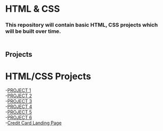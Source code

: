 # HTML & CSS 
### This repository will contain basic HTML, CSS projects which will be built over time. <br> <br>

## Projects
# HTML/CSS Projects

-[PROJECT 1](https://github.com/snehalgadge/Full-Stack-JavaScript-Projects-2022-/tree/main/01_HTML%20%26%20CSS/01%20Project)<br>
-[PROJECT 2](https://github.com/snehalgadge/Full-Stack-JavaScript-Projects-2022-/tree/main/01_HTML%20%26%20CSS/02%20Project)<br>
-[PROJECT 3](https://github.com/snehalgadge/Full-Stack-JavaScript-Projects-2022-/tree/main/01_HTML%20%26%20CSS/03%20Project)<br>
-[PROJECT 4](https://github.com/snehalgadge/Full-Stack-JavaScript-Projects-2022-/tree/main/01_HTML%20%26%20CSS/04%20Project)<br>
-[PROJECT 5](https://github.com/snehalgadge/Full-Stack-JavaScript-Projects-2022-/tree/main/01_HTML%20%26%20CSS/05%20Project)<br>
-[PROJECT 6](https://github.com/snehalgadge/Full-Stack-JavaScript-Projects-2022-/tree/main/01_HTML%20%26%20CSS/06%20Project)<br>
-[Credit Card Landing Page](https://github.com/snehalgadge/FSJS-2.0/tree/main/01_HTML%20%26%20CSS%20Project/07%20Project-%20Credit%20Card%20Landing%20Page)<br>


